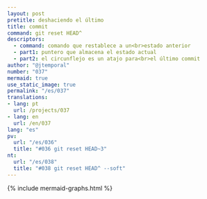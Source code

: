 ```yaml
---
layout: post
pretitle: deshaciendo el último
title: commit
command: git reset HEAD^
descriptors:
  - command: comando que restablece a un<br>estado anterior
  - part1: puntero que almacena el estado actual
  - part2: el circunflejo es un atajo para<br>el último commit
author: "@jtemporal"
number: "037"
mermaid: true
use_static_image: true
permalink: "/es/037"
translations:
- lang: pt
  url: /projects/037
- lang: en
  url: /en/037
lang: "es"
pv:
  url: "/es/036"
  title: "#036 git reset HEAD~3"
nt:
  url: "/es/038"
  title: "#038 git reset HEAD^ --soft"
---
```


{% include mermaid-graphs.html %}